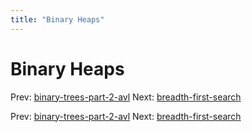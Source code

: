 ```yaml
---
title: "Binary Heaps"
---
```


# Binary Heaps

Prev: [binary-trees-part-2-avl](binary-trees-part-2-avl.md)
Next: [breadth-first-search](breadth-first-search.md)

Prev: [binary-trees-part-2-avl](binary-trees-part-2-avl.md)
Next: [breadth-first-search](breadth-first-search.md)
